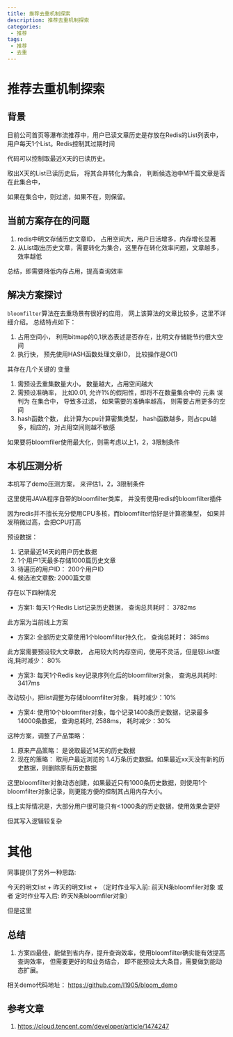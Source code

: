 ```yaml
---
title: 推荐去重机制探索
description: 推荐去重机制探索
categories:
 - 推荐
tags:
 - 推荐
 - 去重
---
```


# 推荐去重机制探索

## 背景

目前公司首页等瀑布流推荐中，用户已读文章历史是存放在Redis的List列表中，用户每天1个List。Redis控制其过期时间

代码可以控制取最近X天的已读历史。

取出X天的List已读历史后， 将其合并转化为集合， 判断候选池中M千篇文章是否在此集合中，

如果在集合中，则过滤，如果不在，则保留。

## 当前方案存在的问题

1. redis中明文存储历史文章ID， 占用空间大，用户日活增多，内存增长显著
2. 从List取出历史文章，需要转化为集合，这里存在转化效率问题，文章越多，效率越低

总结，即需要降低内存占用，提高查询效率

## 解决方案探讨

`bloomfilter`算法在去重场景有很好的应用， 网上该算法的文章比较多，这里不详细介绍。
总结特点如下：

1. 占用空间小， 利用bitmap的0,1状态表述是否存在，比明文存储能节约很大空间
2. 执行快， 预先使用HASH函数处理文章ID， 比较操作是O(1)

其存在几个关键的 变量

1. 需预设去重集数量大小， 数量越大，占用空间越大
2. 需预设准确率， 比如0.01, 允许1%的假阳性，即将不在数量集合中的 元素 误判为 在集合中， 导致多过滤， 如果需要的准确率越高， 则需要占用更多的空间
3. hash函数个数， 此计算为cpu计算密集类型， hash函数越多，则占cpu越多，相应的，对占用空间则越不敏感

如果要将bloomfiler使用最大化，则需考虑以上1，2，3限制条件


## 本机压测分析


本机写了demo压测方案， 来评估1，2，3限制条件

这里使用JAVA程序自带的bloomfilter类库， 并没有使用redis的bloomfilter插件

因为redis并不擅长充分使用CPU多核，而bloomfilter恰好是计算密集型， 如果并发稍微过高，会把CPU打高

预设数据：

1. 记录最近14天的用户历史数据
2. 1个用户1天最多存储1000篇历史文章
3. 待遍历的用户ID： 200个用户ID
4. 候选池文章数: 2000篇文章

存在以下四种情况

* 方案1: 每天1个Redis List记录历史数据， 查询总共耗时： 3782ms

此方案为当前线上方案

* 方案2: 全部历史文章使用1个bloomfilter持久化， 查询总耗时： 385ms 

此方案需要预设较大文章数， 占用较大的内存空间，使用不灵活，但是较List查询,耗时减少： 80%

*  方案3: 每天1个Redis key记录序列化后的bloomfilter对象， 查询总共耗时: 3417ms

改动较小，把list调整为存储bloomfilter对象， 耗时减少：10%

* 方案4: 使用10个bloomfiter对象，每个记录1400条历史数据，记录最多14000条数据， 查询总耗时, 2588ms， 耗时减少：30%

这种方案，调整了产品策略：

1. 原来产品策略： 是说取最近14天的历史数据
2. 现在的策略： 取用户最近浏览的 1.4万条历史数据。如果最近xx天没有新的历史数据，则删除原有历史数据

这里bloomfilter对象动态创建，如果最近只有1000条历史数据，则使用1个bloomfilter对象记录，则更能方便的控制其占用内存大小。

线上实际情况是，大部分用户很可能只有<1000条的历史数据，使用效果会更好

但其写入逻辑较复杂


# 其他

同事提供了另外一种思路:

今天的明文list + 昨天的明文list + （定时作业写入前: 前天N条bloomfiler对象 或者 定时作业写入后: 昨天N条bloomfiler对象）

但是这里

## 总结

1. 方案四最佳，能做到省内存，提升查询效率，使用bloomfilter确实能有效提高查询效率， 但需要更好的和业务结合， 即不能预设太大条目，需要做到能动态扩展。 

相关demo代码地址： https://github.com/l1905/bloom_demo


## 参考文章

1. https://cloud.tencent.com/developer/article/1474247
